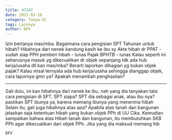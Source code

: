 ```yaml
---
title: 47247
date: 2021-03-16
category: Tanya-SC
tags: Lainnya
author: DFV
---
```


Izin bertanya mas/mba. Bagaimana cara pengisian SPT Tahunan untuk hibah? Hibahnya dari nenek kandung kasih ke ibu sy Akte hibah dr PPAT - sudah siap PPH pemberi hibah - lunas Pajak BPHTB - lunas Kalau seperti ini seharusnya masuk yg dikecualikan dr objek sepanjang tdk ada hub kerja/usaha dll kan mas/mba? Berarti laporkan dibagian yg bukan objek pajak? Kalau misal ternyata ada hub kerja/usaha sehingga dianggap objek, cara lapornya gmn ya? Apakah menambah penghasilan?

---

Gali dulu, ini kan hibahnya dari nenek ke ibu, nah yang dia tanyakan tata cara pengisian di SPT. SPT siapa? SPT dia sebagai anak, atau ibu nya? pastikan SPT ibunya ya, karena memang ibunya yang menerima hibah Selain itu, gali juga hibahnya atas apa? Apabila atas tanah dan bangunan jelaskan saja ketentuan hibah yang bukan objek PPh di UU Cika. Kemudian sampaikan bahwa atas Hibah tanah dan bangunan, itu membutuhkan SKB PPh agar dikecualikan dari objek PPh. Jika yang dia maksud memang hib

`DFV`
